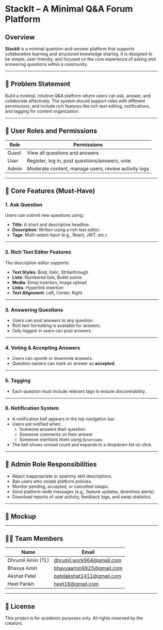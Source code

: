 # StackIt – A Minimal Q&A Forum Platform

## Overview

**StackIt** is a minimal question-and-answer platform that supports collaborative learning and structured knowledge sharing. It is designed to be simple, user-friendly, and focused on the core experience of asking and answering questions within a community.

---

## 🚀 Problem Statement

Build a minimal, intuitive Q&A platform where users can ask, answer, and collaborate effectively. The system should support roles with different permissions, and include rich features like rich text editing, notifications, and tagging for content organization.

---

## 👥 User Roles and Permissions

| Role   | Permissions |
|--------|-------------|
| Guest  | View all questions and answers |
| User   | Register, log in, post questions/answers, vote |
| Admin  | Moderate content, manage users, review activity logs |

---

## 🌟 Core Features (Must-Have)

### 1. Ask Question

Users can submit new questions using:
- **Title**: A short and descriptive headline.
- **Description**: Written using a rich text editor.
- **Tags**: Multi-select input (e.g., React, JWT, etc.)

---

### 2. Rich Text Editor Features

The description editor supports:
- **Text Styles**: Bold, Italic, Strikethrough  
- **Lists**: Numbered lists, Bullet points  
- **Media**: Emoji insertion, Image upload  
- **Links**: Hyperlink insertion  
- **Text Alignment**: Left, Center, Right  

---

### 3. Answering Questions

- Users can post answers to any question.
- Rich text formatting is available for answers.
- Only logged-in users can post answers.

---

### 4. Voting & Accepting Answers

- Users can upvote or downvote answers.
- Question owners can mark an answer as **accepted**.

---

### 5. Tagging

- Each question must include relevant tags to ensure discoverability.

---

### 6. Notification System

- A notification bell appears in the top navigation bar.
- Users are notified when:
  - Someone answers their question
  - Someone comments on their answer
  - Someone mentions them using `@username`
- The bell shows unread count and expands to a dropdown list on click.

---

## 🔧 Admin Role Responsibilities

- Reject inappropriate or spammy skill descriptions.
- Ban users who violate platform policies.
- Monitor pending, accepted, or cancelled swaps.
- Send platform-wide messages (e.g., feature updates, downtime alerts).
- Download reports of user activity, feedback logs, and swap statistics.

---

## 📐 Mockup



---

## 👨‍💻 Team Members

| Name | Email |
|------|-------|
| Dhrumil Amin (TL) | dhrumil.work964@gmail.com |
| Bhavya Amin | bhavyaamin9925@gmail.com |
| Akshat Patel | patelakshat1411@gmail.com |
| Heet Parikh | heet16@gmail.com |

---

## 📄 License

This project is for academic purposes only. All rights reserved by the creators.

